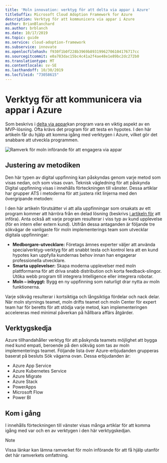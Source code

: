```yaml
---
title: 'Moln innovation: verktyg för att delta via appar i Azure'
titleSuffix: Microsoft Cloud Adoption Framework for Azure
description: Verktyg för att kommunicera via appar i Azure
author: BrianBlanchard
ms.author: brblanch
ms.date: 10/17/2019
ms.topic: guide
ms.service: cloud-adoption-framework
ms.subservice: innovate
ms.openlocfilehash: f930f1b0f228b3969b89319962706104176717cc
ms.sourcegitcommit: e0a783dac15bc4c41a2f4ae48e1e89bc2dc272b0
ms.translationtype: MT
ms.contentlocale: sv-SE
ms.lasthandoff: 10/30/2019
ms.locfileid: "73058615"
---
```

# <a name="tools-to-engage-via-apps-in-azure"></a>Verktyg för att kommunicera via appar i Azure

Som beskrivs i [delta via appar](../considerations/apps.md)kan program vara en viktig aspekt av en MVP-lösning. Ofta krävs det program för att testa en hypotes. I den här artikeln får du hjälp att komma igång med verktygen i Azure, vilket gör det snabbare att utveckla programmen.

![Ramverk för moln införande för att engagera via appar](../../_images/innovate/engage-via-apps.png)

## <a name="alignment-to-the-methodology"></a>Justering av metodiken

Den här typen av digital uppfinning kan påskyndas genom varje metod som visas nedan, och som visas ovan. Teknisk vägledning för att påskynda Digital uppfinning visas i innehålls förteckningen till vänster. Dessa artiklar har grupper ATS i metoderna för att justera rikt linjerna med den övergripande metoden:

I den här artikeln förutsätter vi att alla uppfinningar som orsakats av ett program kommer att härröra från en delad lösning (beskrivs [i artikeln för](./ci-cd.md) att införa). Anta också att varje program resulterar i viss typ av kund upplevelse (för en intern eller extern kund). Utifrån dessa antaganden är följande tre sökvägar de vanligaste för moln implementerings team som utvecklar digitala uppfinningar:

- **Medborgare-utvecklare:** Företags ämnes experter väljer att använda specialverktyg-verktyg för att snabbt testa och kontrol lera att en kund hypotes kan uppfylla kundernas behov innan han engagerar professionella utvecklare.
- **Smarta upplevelser:** Skapa moderna upplevelser med moln plattformarna för att driva snabb distribution och korta feedback-slingor. Utöka webb program till integrera Intelligence eller integrera robotar.
- **Moln – inbyggt:** Bygg en ny uppfinning som naturligt drar nytta av moln funktionerna.

Varje sökväg resulterar i kortsiktiga och långsiktiga fördelar och nack delar. När moln styrnings teamet, moln drifts teamet och moln Center för expert team har för beretts för att stödja varje metod, kan implementeringen accelereras med minimal påverkan på hållbara affärs åtgärder.

## <a name="toolchain"></a>Verktygskedja

Azure tillhandahåller verktyg för att påskynda teamets möjlighet att bygga med kund empati, beroende på den sökväg som tas av moln implementerings teamet. Följande lista över Azure-erbjudanden grupperas baserat på besluts Sök vägarna ovan. Dessa erbjudanden är:

- Azure App Service
- Azure Kubernetes Service
- Azure Migrate
- Azure Stack
- PowerApps
- Microsoft Flow
- Power BI

## <a name="get-started"></a>Kom i gång

I innehålls förteckningen till vänster visas många artiklar för att komma igång med var och en av verktygen i den här verktygskedjan.

> [!NOTE]
> Vissa länkar kan lämna ramverket för moln införande för att få hjälp utanför det här ramverkets omfattning.
